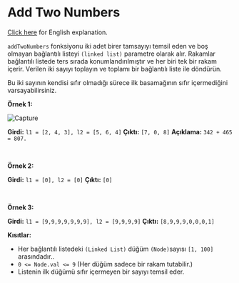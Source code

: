 ﻿# Add Two Numbers

[Click here](README.en.md) for English explanation.

`addTwoNumbers` fonksiyonu iki adet birer tamsayıyı temsil eden ve boş olmayan bağlantılı listeyi `(linked list)` parametre olarak alır. Rakamlar bağlantılı listede ters sırada konumlandırılmıştır ve her biri tek bir rakam içerir. Verilen iki sayıyı toplayın ve toplamı bir bağlantılı liste ile döndürün.

Bu iki sayının kendisi sıfır olmadığı sürece ilk basamağının sıfır içermediğini varsayabilirsiniz.

**Örnek 1:**


![Capture](https://user-images.githubusercontent.com/54971670/143759545-1e65b480-e1f0-4075-b28c-c24a08b8acd5.PNG)

**Girdi:** `l1 = [2, 4, 3], l2 = [5, 6, 4]`
**Çıktı:** `[7, 0, 8]`
**Açıklama:** `342 + 465 = 807.`

<br />

**Örnek 2:**


**Girdi:** `l1 = [0], l2 = [0]`
**Çıktı:** `[0]`

<br />

**Örnek 3:**


**Girdi:** `l1 = [9,9,9,9,9,9,9], l2 = [9,9,9,9]`
**Çıktı:** `[8,9,9,9,0,0,0,1]`

**Kısıtlar:**
-   Her bağlantılı listedeki `(Linked List)` düğüm  `(Node)`sayısı  `[1, 100]` arasındadır..
-   `0 <= Node.val <= 9` (Her düğüm sadece bir rakam tutabilir.)
-   Listenin ilk düğümü sıfır içermeyen bir sayıyı temsil eder.



